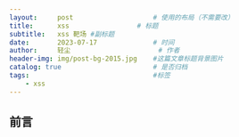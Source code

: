 ```yaml
---
layout:     post   				    # 使用的布局（不需要改）
title:      xss  				# 标题 
subtitle:   xss 靶场 #副标题
date:       2023-07-17 				# 时间
author:     轻尘 						# 作者
header-img: img/post-bg-2015.jpg 	#这篇文章标题背景图片
catalog: true 						# 是否归档
tags:								#标签
    - xss
---
```


## 前言
